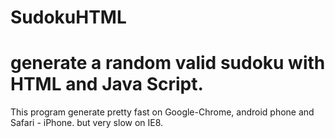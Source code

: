 SudokuHTML
==========

generate a random valid sudoku with HTML and Java Script.
==========
This program generate pretty fast on Google-Chrome, android phone and Safari - iPhone.
but very slow on IE8.
